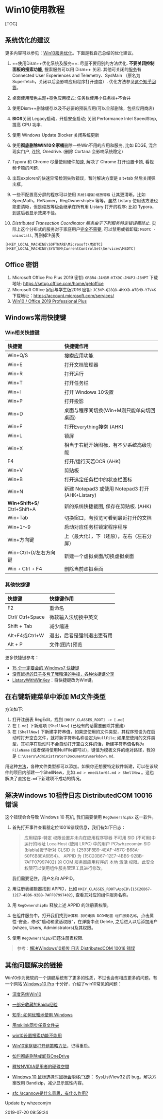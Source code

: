 # Win10使用教程

[TOC]

## 系统优化的建议

更多内容可以参见：[Win10服务优化](http://www.w10zj.com/Win10xy/Win10yh_508.html)。下面是我自己总结的优化建议。

1. ==使用Dism++优化系统及服务==: 尽量不要用别的方法优化. **不要关闭控制面板的搜索功能**, 搜索服务可以用 Dism++ 关闭. 其他可关闭的[服务](https://www.zhihu.com/question/36192602)有 Connected User Experiences and Telemetry、SysMain （原名为Superfetch，关闭以后会影响应用程序打开速度）. 优化方法参见[这个知乎回答](https://www.zhihu.com/question/33855201/answer/382534840)。

2. 桌面使用暗色主题+亮色应用模式; 任务栏使用小任务栏+不合并

3. 使用Dism++删除缓存以及不必要的预装应用(可以全部删除，包括应用商店)

4. **BIOS**关闭 Legacy启动，开启安全启动; 关闭 Performance Intel SpeedStep, 提高 CPU 功率.

5. 使用 Windows Update Blocker 关闭系统更新

6. 使用**彻底删除WIN10全家桶**删除一些Win不用的应用和服务, 比如 EDGE, 混合现实门户, 连接, Onedrive. (删除 Cortana 会影响系统稳定)

7. Typora 和 Chrome 尽量使用硬件加速, 解决了 Chrome 打开设置卡顿, 看视频卡顿的问题.

8. 出现explorer的快速异常检测失败错误，暂时解决方案是 alt+tab 然后关闭弹出框。

9. 一些不配置高分屏的程序可以使用 `系统(增强)缩放等级` 让其更清晰，比如SpeqMath，ReNamer，RegOwnershipEx 等等。虽然 Listary 使用该方法也能更清晰，但是缩放等级会继承在所有用 Listary 打开的程序: 比如 Typora，到这后者显示效果不佳。

10. *Distributed Transaction Coordinator 服务由于下列服务特定错误而终止*. 实际上这个分布式的服务对于家庭用户[完全不需要](https://www.experts-exchange.com/questions/23039086/The-Distributed-Transaction-Coordinator-service-terminated.html), 可以禁用或者卸载: `MSDTC -uninstall`, 再删掉注册表

   ```shell
   [HKEY_LOCAL_MACHINE\SOFTWARE\Microsoft\MSDTC]
   [HKEY_LOCAL_MACHINE\SYSTEM\CurrentControlSet\Services\MSDTC]
   ```

   

   

## Office 密钥

1. Microsoft Office Pro Plus 2019
   密钥: `GRBR4-J4N3M-KTX9C-JM4PJ-J8HPT`
   下载地址: <https://setup.office.com/home/getoffice>
2. Microsoft Office 家庭与学生版2016
   密钥: `JC3NP-Q28Q8-4MXXD-W7BM9-Y7V4K`
   下载地址：<https://account.microsoft.com/services/>
3. [Win10 / Office 2019 Professional Plus](https://gdmi.weebly.com/234943805320250215922099820139)



## Windows常用快捷键

### Win相关快捷键

| 快捷键 | 快捷键作用 |
|:---|:---|
| Win+Q/S | 搜索应用功能 |
| Win+E|打开文档管理器|
| Win+R|打开运行|
| Win+T|打开任务栏|
| Win+I|打开 Windows 10设置|
| Win+P|打开投影|
| Win+D | 桌面与程序间切换(Win+M则只能单向切回桌面) |
| Win+F |打开Everything搜索 (AHK)|
| Win+L|锁屏|
| Win+X | 相当于右键开始图标，有不少系统高级功能 |
| F4 |打开/运行天若OCR (AHK)|
| Win+V |剪贴板|
| Win+B|打开选定任务栏中的状态栏图标|
| Win+N |新建 Notepad3 或使用 Notepad3 打开 (AHK+Listary)|
| **Win+Shift+S**/ Ctrl+Shift+A |新的系统快捷截图, 保存在剪贴板. (AHK)|
| Win+Tab|切换窗口，有预览可看到最近打开的文档|
| Win+1～9 | 启动对应任务栏锁定程序程序 |
| Win+方向键 | 上（最大化），下（还原），左右（左右分屏） |
| Win+Ctrl+D/左右方向键 | 新建一个虚拟桌面/切换虚拟桌面 |
| Win + Ctrl + F4 | 删除当前虚拟桌面 |



### 其他快捷键

| 快捷键 | 快捷键作用 |
|:---|:---|
| F2 | 重命名 |
| Ctrl/ Ctrl+Space | 微软输入法切换中英文 |
| Shift + Tab | 减少缩进 |
| Alt+F4或Ctrl+W|退出，后者是强制退出更有用 |
| Alt + P | 文件(图片)预览 |

更多快捷键参考：

* [15 个一定要会的 Windows7 快捷键](http://www.appinn.com/windows-7-15-keyboard-shortcut/)
* [没有鼠标的日子多亏了我精湛的手操，各种快捷键分享](http://www.cnblogs.com/Wayou/p/shortcuts.html)
* [ListaryWithWinKey](https://github.com/KevinWang15/ListaryWithWinKey)：将快捷键改为Win键。




## 在右键新建菜单中添加 Md文件类型

方法如下:

1. 打开注册表 RegEdit，找到 `[HKEY_CLASSES_ROOT] -> [.md]`
2. 在 `[.md]` 下新建项 `[ShellNew]` (已经有的话需要删除并重建)
3. 在 `[ShellNew]` 下新建字符串值，如果您使用的文件类型，其程序预设为在启动时打开空白文件，就将新字符串名称设定为`NullFile`;  如果您使用的文件类型，其程序在启动时不会自动打开空白文件的话，新建字符串值名称为 `FileName` (或者保持使用NullFile都可以)，键值为模板文件的绝对路径，我的是 `C:\Users\Administrator\Documents\markdown.md`. 

用这种[方法](http://heiybb.com/add-cpp-tpye.hf)，各种文件类型都可以添加。如果你还想要特定软件新建，可以在该软件的项目内部建一个ShellNew，比如`.md > emeditor64.md > ShellNew` 。这也解决了直接在`.md`下新建项不成功的情况。



## 解决Windows 10祖传日志 DistributedCOM 10016 错误

这个错误会会导致 Windows 10 死机, 我们需要使用 `RegOwnershipEx` 这一软件。

1. 首先打开事件查看器定位10016错误信息，我们有如下日志：

   > 应用程序-特定 权限设置并未向在应用程序容器 不可用 SID (不可用)中运行的地址 LocalHost (使用 LRPC) 中的用户 PC\whzecomjm SID (blabla)授予针对 CLSID 为 {2593F8B9-4EAF-457C-B68A-50F6B8EA6B54}、
   > APPID 为 {15C20B67-12E7-4BB6-92BB-7AFF07997402}
   > 的 COM 服务器应用程序的 本地 激活 权限。此安全权限可以使用组件服务管理工具进行修改。
   
   我们需要记住，用户名和 APPID。

2. 用注册表编辑器找到 APPID，比如 `HKEY_CLASSES_ROOT\AppID\{15C20B67-12E7-4BB6-92BB-7AFF07997402}`, 查看其对应的组件服务名称。

3. 用  `RegOwnershipEx` 释放上述 APPID 的注册表权限。

4. 在组件服务中，打开我们找到`计算机-我的电脑-DCOM配置-组件服务名称`，点击属性-安全，修改"启动和激活权限"，在弹窗中点 Delete, 之后进入以后添加用户(whzec, Users, Administrators)及其权限。

5. 使用  `RegOwnershipEx`归还注册表权限. 

> 参考：[解决Windows10祖传 日志 DistributedCOM 10016 错误](https://nga.178.com/read.php?tid=13817103)



## 其他问题解决的链接

Win10作为微软的一个旗舰系统有了更多的性质，不过也会有相应更多的问题，有一个网站 [Windows10 Pro](https://www.windows10.pro/category/win10-tutorial/) 十分好，介绍了win10常见的问题：

* [深度系统Win10](http://www.deepinghost.com/win10/)

* [一部分收藏的Baidu经验](http://jingyan.baidu.com/user/nuc/content?tab=favor)

* [知乎: 如何优雅地使用 Windows](https://www.zhihu.com/question/20491886)

* [用mklink同步任意文件夹](https://wzyboy.im/post/40.html)

* [win10设置搜索功能不能用](https://jingyan.baidu.com/article/5552ef47e1e789518efbc941.html)

* [Win10家庭版打开组策略方法](https://jingyan.baidu.com/article/647f0115eafbb67f2148a814.html)，记得重启。

* [如何彻底删除或卸载OneDrive](https://jingyan.baidu.com/article/eb9f7b6d6c0183869364e827.html)

* [釋放NVIDIA愛用者的硬碟空間](https://tw.msi.com/blog/%E6%98%A5%E5%AD%A3%E5%A4%A7%E6%8E%83%E9%99%A4%EF%BC%9A%E9%87%8B%E6%94%BEnvidia%E6%84%9B%E7%94%A8%E8%80%85%E7%9A%84%E7%A1%AC%E7%A2%9F%E7%A9%BA%E9%96%93) 

* [Windows 10 鼠标选择时鼠标会瞬移/飞走](https://www.v2ex.com/t/411282)： SysListView32 的 bug。解决方案改用 Bandizip，减少显示属性内容。

* [sfc /scannow是什么意思，有什么作用?](https://blog.csdn.net/cxk207017/article/details/78508344)

  

  

Update by whzecomjm 

2019-07-20 09:59:24

